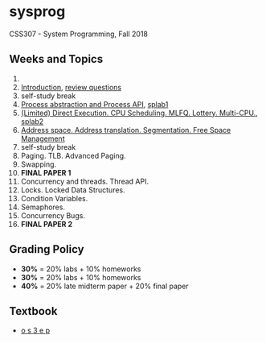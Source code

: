 # sysprog
CSS307 - System Programming, Fall 2018

## Weeks and Topics

1. 
2. [Introduction](./week02), [review questions](https://github.com/sduclassroom/ch02intro)
3. self-study break
4. [Process abstraction and Process API](./week04), [splab1](https://github.com/sduclassroom/splab1)
5. [(Limited) Direct Execution. CPU Scheduling. MLFQ. Lottery. Multi-CPU.](./week05), [splab2](https://github.com/sduclassroom/splab2)
6. [Address space. Address translation. Segmentation. Free Space Management](./week06)
7. self-study break
8. Paging. TLB. Advanced Paging.
9. Swapping.
10. __FINAL PAPER 1__
11. Concurrency and threads. Thread API.
12. Locks. Locked Data Structures.
13. Condition Variables.
14. Semaphores.
15. Concurrency Bugs.
16. __FINAL PAPER 2__

## Grading Policy

* **30%** = 20% labs + 10% homeworks
* **30%** = 20% labs + 10% homeworks
* **40%** = 20% late midterm paper + 20% final paper

## Textbook

* [o s 3 e p](http://www.ostep.org)
